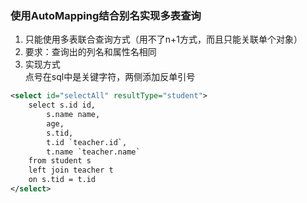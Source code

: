 ### 使用AutoMapping结合别名实现多表查询
1. 只能使用多表联合查询方式（用不了n+1方式，而且只能关联单个对象）  
2. 要求：查询出的列名和属性名相同  
3. 实现方式  
点号在sql中是关键字符，两侧添加反单引号  
```xml
<select id="selectAll" resultType="student">
    select s.id id,
        s.name name,
        age,
        s.tid,
        t.id `teacher.id`,
        t.name `teacher.name`
    from student s
    left join teacher t
    on s.tid = t.id
</select>
```